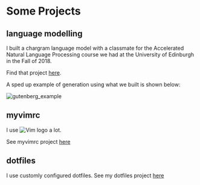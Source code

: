 # Some Projects

## language modelling

I built a chargram language model with a classmate for the Accelerated Natural Language Processing course we had at the University of Edinburgh in the Fall of 2018. 

Find that project [here](https://github.com/klebster2/chargram-model).

A sped up example of generation using what we built is shown below:

![gutenberg_example](https://github.com/klebster2/perplexity-toolkit/blob/master/gutenberg_example.gif "An example of generating characters using a 10-gram gutenberg model")

## myvimrc

I use ![Vim logo](https://images.wikia.com/vim/images/8/89/Wiki-wordmark.png "") a lot.

See myvimrc project [here](https://github.com/klebster2/myvimrc)

## dotfiles

I use customly configured dotfiles. See my dotfiles project [here](https://github.com/klebster2/dotfiles)

